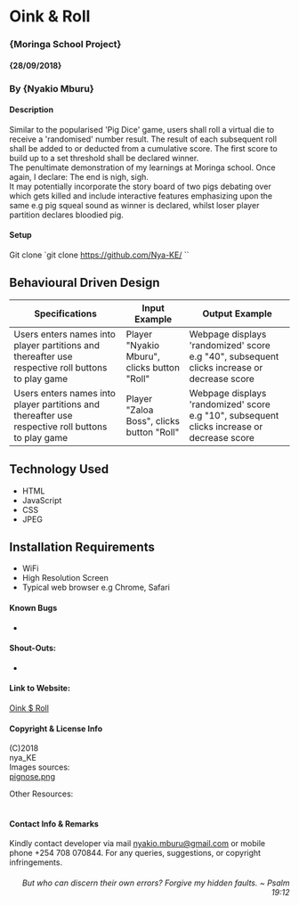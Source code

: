 # Oink & Roll
### {Moringa School Project}
#### {28/09/2018}
### By {Nyakio Mburu}

#### Description
Similar to the popularised 'Pig Dice' game, users shall roll a virtual die to receive a 'randomised' number result. The result of each subsequent roll shall be added to or deducted from a cumulative score. The first score to build up to a set threshold shall be declared winner. <br>
The penultimate demonstration of my learnings at Moringa school. Once again, I declare: The end is nigh, sigh.<br>
It may potentially incorporate the story board of two pigs debating over which gets killed and include interactive features emphasizing upon the same e.g pig squeal sound as winner is declared, whilst loser player partition declares bloodied pig.
<br>
#### Setup
Git clone
`git clone https://github.com/Nya-KE/<insert>
``
## Behavioural Driven Design
|Specifications|Input Example|Output Example|
|--------------|-------------|--------------|
|Users enters names into player partitions and thereafter use respective roll buttons to play game | Player "Nyakio Mburu", clicks button "Roll" |Webpage displays 'randomized' score e.g "40", subsequent clicks increase or decrease score|
|Users enters names into player partitions and thereafter use respective roll buttons to play game | Player "Zaloa Boss", clicks button "Roll" |Webpage displays 'randomized' score e.g "10", subsequent clicks increase or decrease score|

## Technology Used
* HTML
* JavaScript
* CSS
* JPEG

## Installation Requirements
* WiFi
* High Resolution Screen
* Typical web browser e.g  Chrome, Safari

#### Known Bugs
*

#### Shout-Outs:
*

#### Link to Website:
[Oink $ Roll]()

#### Copyright & License Info
(C)2018 <br>
nya_KE <br>
Images sources:<br>
[pignose.png](https://ubisafe.org/images/nose-vector-svg-2.png)<br>

Other Resources:<br>
[]()<br>

#### Contact Info & Remarks
Kindly contact developer via mail nyakio.mburu@gmail.com or mobile phone +254 708 070844. For any queries, suggestions, or copyright infringements.<br>


###### <p style='text-align: right;'> But who can discern their own errors? Forgive my hidden faults. ~ Psalm 19:12 </p>
